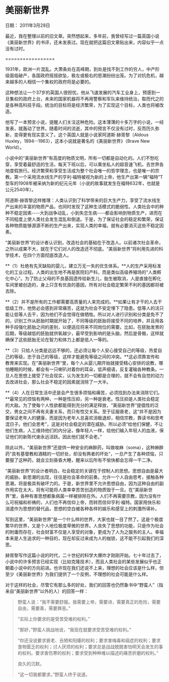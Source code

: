 # 美丽新世界

日期： 2011年3月28日

最近，我在整理以前的旧文章。突然想起来，多年前，我曾经写过一篇英国小说《美丽新世界》的书评，还未发表过。现在就把这篇旧文章贴出来，内容似乎一点没有过时。

=================

1931年，欧洲一片混乱。大萧条处在高峰期，到处是找不到工作的穷人，中产阶级面临破产，各国政府摇摇欲坠，极左或极右的思潮纷纷出笼。为了对抗危机，越来越多的人相信一个集权的政府将是必要的。

这种想法让一个37岁的英国人很担忧。他从飞速发展的汽车工业身上，预感到一旦集权的政府上台，未来的国家机器将不再用警察和军队来维持统治，取而代之的是各种高科技手段。统治的目标将是经济繁荣，为了实现这个目标，人类也将被改造。

他写了一本预言小说，提醒人们关注这种危险。这本薄薄的十多万字的小说，一经发表，就轰动了世界。随着时间的流逝，其中的预言不仅没有过时，反而历久弥新，变得更有现实意义了。这个英国人就是小说家阿道斯·赫胥黎（Aldous Huxley，1894--1963），这本小说就是著名的《美丽新世界》（Brave New World）。

小说中的“美丽新世界”有高度的物质文明，所有一切都是自动化的。人们不愁吃穿，享受着最舒适的生活，每天下班以后，可以乘坐私人的超音速飞机，去世界各地度假旅行。经济繁荣和享受生活成为整个社会唯一的哲学理念，也是唯一的宗教。第一个采用流水线生产的亨利·福特被视为新的上帝，他生产出第一辆“福特”T型车的1908年被采纳为新的纪元元年（小说的故事就发生在福特632年，也就是公元2540年）。

阿道斯·赫胥黎这样推理：人类认识到了科学带来的巨大生产力，享受了流水线生产出来的丰富的物质产品，也同时发现了这种生活模式的脆弱性。人类社会中的种种不稳定因素----大到战争动乱，小到失恋生病----都会影响到物质生产，进而在不同程度上使人类社会发生混乱和倒退。于是，为了保证社会的稳定和繁荣，保证各种物质能够源源不断的生产出来，实现人类的幸福，就有必要消灭这些不稳定因素。

“美丽新世界”的设计者认识到，改造社会的基础在于改造人。以前诸次社会革命，之所以成果不大，就在于它们对人的改造还不彻底。“美丽新世界”将利用先进的科学技术，在四个方面彻底改造人。

**（1）杜绝有先天缺陷的婴儿，建立万无一失的优生体系。**人的生产采用标准化的工业过程。人类的出生地不再是医院妇产科，而是类似高级养殖场的“人类孵化中心”。为了防止父母的不良基因遗传给新生儿，胎生被取消，人是直接在孵化车间里被创造的，身上只含有优良的基因，所有对社会稳定繁荣不利的基因都将被去除。

**（2）并不是所有的工作都需要高质量的人来完成的。**如果让有才干的人去干低级工作，他势必会感到非常痛苦，这就为社会不安定埋下了隐患。低等人的活只能让低等人去干，因为他们不会觉得在做牺牲。所以对人进行识别和分类是免不了的，识别工作从胚胎时期就开始了，不同等级的胚胎将接受不同的培养，并且用各种手段强化胚胎之间的差别，以便适应将来不同岗位的需要。比如，在胚胎发育的后期，等级越低的胚胎就供氧越少，最早受到影响的是头脑，然后是骨骼，这样就确保了这些胚胎无论在智力和体力上都是低人一等的。

**（3）只给人分类是远远不够的，还必须让每个人安心接受自己的等级，热爱自己的等级，忠于自己的等级，这样才能避免等级之间的冲突。**这必须靠宣传和教育来实现。在“美丽新世界”里，每个人从婴儿期开始就接受精心安排的说教，哪怕睡眠的时候，都会有一只喇叭对着你的耳朵，低声细语，反复灌输各种教条。一旦人在思想上接受了社会现实，认为发生的一切都是合理的，就不会有自觉的动力去改进社会，那么社会不稳定的因素就消除了一大半。

**（4）人在日常生活中还是会产生很多烦恼和痛苦，必须找到办法来消除它们。**最常见的烦恼有两种，一种是性压抑，另一种是衰老。性压抑是人类社会稳定的大敌。为了使每个人性欲都能得到充分的满足释放，“美丽新世界”提倡性的泛交，男女之间不再有夫妻关系，而只有性交关系。至于征服衰老，这“并不是因为要保证老年人的健康，而是因为老年人总喜欢消极退却，相信宗教，靠读书和思考混日子。他们会思考”，这是对社会稳定的潜在威胁。所以必须“给他们保健，不让他们生病，人工维持他们的内分泌，像年轻人一样，给他们输入年轻人的血液，保证他们的新陈代谢永远活跃。因此他们就不会老。”

除此以外，“美丽新世界”还提供一种安全的麻醉药，叫做唆麻（soma），这种麻醉药“具有基督教和酒精的一切好处，却没有两者的坏处”，一旦产生了各种烦恼，只要服了这种药，就会立刻昏昏大睡，醒来以后所有不愉快都会忘得一干二净。

“美丽新世界”的设计者明白，社会稳定的关键在于控制人的思想。思想自由是最大的威胁。新思潮的出现，往往是社会革命的前奏。允许一个人自由思考，接触各种思潮，将是极具有破坏力的。于是，新世界里不允许思想自由，因为这种自由的副作用实在太大，将有可能将人类幸幸苦苦创造的物质毁于一旦。在“美丽新世界”里，各种有害思想都象病菌一样被排除在外。人们不再需要宗教，因为没有什么可祝福和祈祷的，人们也不再信仰上帝，而转而信仰亨利·福特。国家用快乐和消遣作为思想的替代品，思想的空白被各种各样的娱乐和感官上的刺激所填补。

写到这里，“美丽新世界”是一个什么样的世界，大家也就一目了然了。这是个极度繁华的世界，又是个人地位极度卑微的世界。人丧失了思想的功能，只是作为社会的附庸而存在，社会财富不仅是人享受的对象，更成为了人为之服务的主人。幸福本来是人生追求的一种目的，现在却反过来成为人的枷锁，这不能不引起我们的深思。

赫胥黎写作这篇小说的时代，二十世纪的科学大爆炸才刚刚开始。七十年过去了，小说中的许多预言已经实现（比如克隆技术），而且人类社会的某些发展似乎也正朝着小说中的方向前进。也许现在我们还说不上来，理想的社会应该是什么样，但至少《美丽新世界》为我们提供了一个反例，不理想的社会可能是什么样。

对于这样的社会，尽管它有那么多的好处，我们的回答也仍然象书中“野蛮人”（指来自“美丽新世界”以外的人）的回答一样：

> 野蛮人说：“我不需要舒服。我需要上帝，需要诗，需要真正的危险，需要自由，需要善，需要罪恶。”
> 
> “实际上你要求的是受苦受难的权利。”
> 
> “那好，”野蛮人挑战地说，“我现在就要求受苦受难的权利。”
> 
> “你还没说要求衰老、丑陋和阳痿的权利；要求害梅毒和癌症的权利；要求食物匮乏的权利；讨人厌烦的权利；要求总是战战兢兢害怕明天会发生的事的权利。要求害伤寒的权利；要求受到种种难以描述的痛苦折磨的权利。”
> 
> 良久的沉默。
> 
> “这一切我都要求。”野蛮人终于说道。

